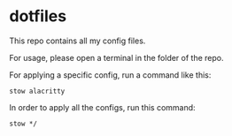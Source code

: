 # dotfiles

This repo contains all my config files.

For usage, please open a terminal in the folder of the repo.

For applying a specific config, run a command like this:
```
stow alacritty
```

In order to apply all the configs, run this command:
```
stow */
```
